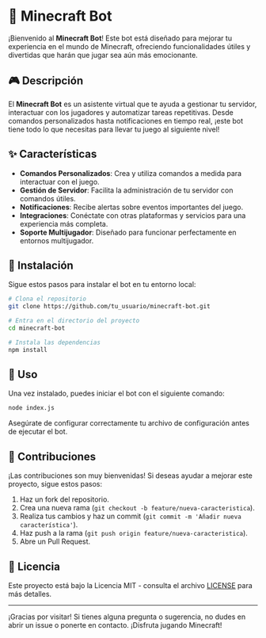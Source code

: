 # 🏰 Minecraft Bot

¡Bienvenido al **Minecraft Bot**! Este bot está diseñado para mejorar tu experiencia en el mundo de Minecraft, ofreciendo funcionalidades útiles y divertidas que harán que jugar sea aún más emocionante.

## 🎮 Descripción

El **Minecraft Bot** es un asistente virtual que te ayuda a gestionar tu servidor, interactuar con los jugadores y automatizar tareas repetitivas. Desde comandos personalizados hasta notificaciones en tiempo real, ¡este bot tiene todo lo que necesitas para llevar tu juego al siguiente nivel!

## ✨ Características

- **Comandos Personalizados**: Crea y utiliza comandos a medida para interactuar con el juego.
- **Gestión de Servidor**: Facilita la administración de tu servidor con comandos útiles.
- **Notificaciones**: Recibe alertas sobre eventos importantes del juego.
- **Integraciones**: Conéctate con otras plataformas y servicios para una experiencia más completa.
- **Soporte Multijugador**: Diseñado para funcionar perfectamente en entornos multijugador.

## 🚀 Instalación

Sigue estos pasos para instalar el bot en tu entorno local:

```bash
# Clona el repositorio
git clone https://github.com/tu_usuario/minecraft-bot.git

# Entra en el directorio del proyecto
cd minecraft-bot

# Instala las dependencias
npm install
```

## 📜 Uso

Una vez instalado, puedes iniciar el bot con el siguiente comando:

```bash
node index.js
```

Asegúrate de configurar correctamente tu archivo de configuración antes de ejecutar el bot.

## 🤝 Contribuciones

¡Las contribuciones son muy bienvenidas! Si deseas ayudar a mejorar este proyecto, sigue estos pasos:

1. Haz un fork del repositorio.
2. Crea una nueva rama (`git checkout -b feature/nueva-caracteristica`).
3. Realiza tus cambios y haz un commit (`git commit -m 'Añadir nueva característica'`).
4. Haz push a la rama (`git push origin feature/nueva-caracteristica`).
5. Abre un Pull Request.

## 📄 Licencia

Este proyecto está bajo la Licencia MIT - consulta el archivo [LICENSE](LICENSE) para más detalles.

---

¡Gracias por visitar! Si tienes alguna pregunta o sugerencia, no dudes en abrir un issue o ponerte en contacto. ¡Disfruta jugando Minecraft!
